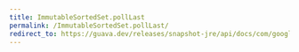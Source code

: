 ```yaml
---
title: ImmutableSortedSet.pollLast
permalink: /ImmutableSortedSet.pollLast/
redirect_to: https://guava.dev/releases/snapshot-jre/api/docs/com/google/common/collect/ImmutableSortedSet.html#pollLast--
---
```

